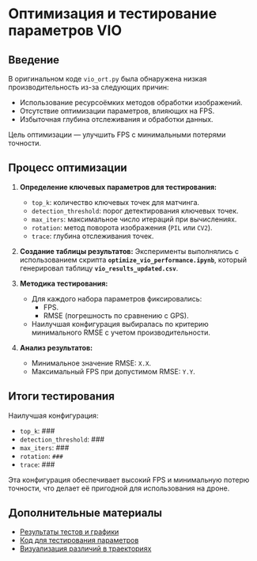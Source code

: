 # Оптимизация и тестирование параметров VIO

## Введение
В оригинальном коде `vio_ort.py` была обнаружена низкая производительность из-за следующих причин:
- Использование ресурсоёмких методов обработки изображений.
- Отсутствие оптимизации параметров, влияющих на FPS.
- Избыточная глубина отслеживания и обработки данных.

Цель оптимизации — улучшить FPS с минимальными потерями точности.

## Процесс оптимизации

1. **Определение ключевых параметров для тестирования:**
   - `top_k`: количество ключевых точек для матчинга.
   - `detection_threshold`: порог детектирования ключевых точек.
   - `max_iters`: максимальное число итераций при вычислениях.
   - `rotation`: метод поворота изображения (`PIL` или `CV2`).
   - `trace`: глубина отслеживания точек.

2. **Создание таблицы результатов:**
   Эксперименты выполнялись с использованием скрипта **`optimize_vio_performance.ipynb`**, который генерировал таблицу **`vio_results_updated.csv`**.

3. **Методика тестирования:**
   - Для каждого набора параметров фиксировались:
     - FPS.
     - RMSE (погрешность по сравнению с GPS).
   - Наилучшая конфигурация выбиралась по критерию минимального RMSE с учетом производительности.

4. **Анализ результатов:**
   - Минимальное значение RMSE: `X.X`.
   - Максимальный FPS при допустимом RMSE: `Y.Y`.

## Итоги тестирования

Наилучшая конфигурация:
- `top_k`: ###
- `detection_threshold`: ###
- `max_iters`: ###
- `rotation`: `###`
- `trace`: ###

Эта конфигурация обеспечивает высокий FPS и минимальную потерю точности, что делает её пригодной для использования на дроне.

## Дополнительные материалы
- [Результаты тестов и графики](vio_results_updated.csv)
- [Код для тестирования параметров](optimize_vio_performance.ipynb)
- [Визуализация различий в траекториях](plot_graphs.ipynb)
